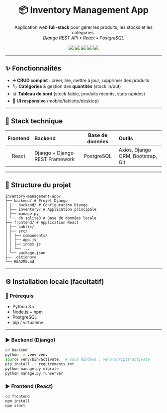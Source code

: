 <!-- Banner -->
<h1 align="center">📦 Inventory Management App</h1>
<p align="center">
  Application web <b>full-stack</b> pour gérer les produits, les stocks et les catégories.<br/>
  <i>Django REST API • React • PostgreSQL</i>
</p>

<p align="center">
  <img src="https://img.shields.io/badge/Python-3.11-3776AB?logo=python&logoColor=white"/>
  <img src="https://img.shields.io/badge/Django-REST-092E20?logo=django&logoColor=white"/>
  <img src="https://img.shields.io/badge/React-18-61DAFB?logo=react&logoColor=black"/>
  <img src="https://img.shields.io/badge/PostgreSQL-15-4169E1?logo=postgresql&logoColor=white"/>
  <img src="https://img.shields.io/badge/License-MIT-000000"/>
</p>

---

## ✨ Fonctionnalités

- ➕ **CRUD complet** : créer, lire, mettre à jour, supprimer des produits
- 🏷️ **Catégories** & gestion des **quantités** (stock in/out)
- 📊 **Tableau de bord** (stock faible, produits récents, stats rapides)
- 📱 **UI responsive** (mobile/tablette/desktop)

---

## 🧰 Stack technique

| Frontend | Backend                    | Base de données | Outils |
|:--------:|:---------------------------|:---------------:|:------|
| React    | Django + Django REST Framework | PostgreSQL       | Axios, Django ORM, Bootstrap, Git |

---
## 📁 Structure du projet
``` 
inventory-management-app/
├── backend/ # Projet Django
│ ├── backend/ # Configuration Django
│ ├── inventory/ # Application principale
│ ├── manage.py
│ └── db.sqlite3 # Base de données locale
├── frontend/ # Application React
│ ├── public/
│ ├── src/
│ │ ├── components/
│ │ ├── App.js
│ │ ├── index.js
│ │ └── ...
│ └── package.json
├── .gitignore
└── README.md

``` 
---

## ⚙️ Installation locale (facultatif)

### 🔧 Prérequis

- Python 3.x
- Node.js + npm
- PostgreSQL
- pip / virtualenv

---



### ▶️ Backend (Django)

```bash
cd backend
python -m venv venv
source venv/bin/activate   # sous Windows : venv\Scripts\activate
pip install -r requirements.txt
python manage.py migrate
python manage.py runserver
```

### ▶️ Frontend (React)
```bash
cd frontend
npm install
npm start
```
